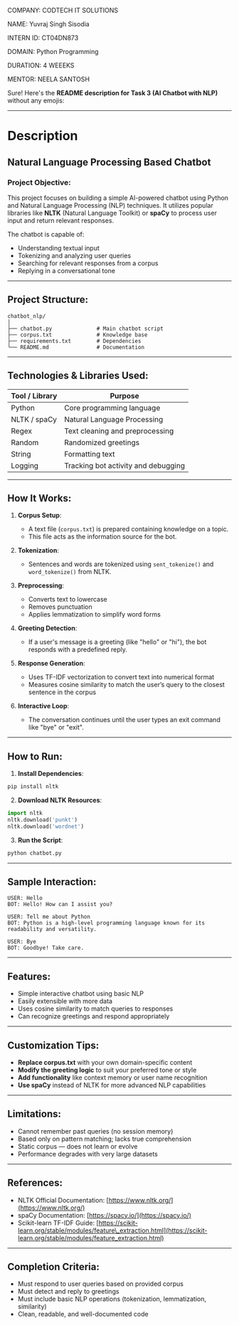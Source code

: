COMPANY: CODTECH IT SOLUTIONS

NAME: Yuvraj Singh Sisodia

INTERN ID: CT04DN873

DOMAIN: Python Programming

DURATION: 4 WEEEKS

MENTOR: NEELA SANTOSH

Sure! Here's the **README description for Task 3 (AI Chatbot with NLP)** without any emojis:

---

# Description

## Natural Language Processing Based Chatbot

### Project Objective:

This project focuses on building a simple AI-powered chatbot using Python and Natural Language Processing (NLP) techniques. It utilizes popular libraries like **NLTK** (Natural Language Toolkit) or **spaCy** to process user input and return relevant responses.

The chatbot is capable of:

* Understanding textual input
* Tokenizing and analyzing user queries
* Searching for relevant responses from a corpus
* Replying in a conversational tone

---

## Project Structure:

```
chatbot_nlp/
│
├── chatbot.py              # Main chatbot script
├── corpus.txt              # Knowledge base
├── requirements.txt        # Dependencies
└── README.md               # Documentation
```

---

## Technologies & Libraries Used:

| Tool / Library | Purpose                             |
| -------------- | ----------------------------------- |
| Python         | Core programming language           |
| NLTK / spaCy   | Natural Language Processing         |
| Regex          | Text cleaning and preprocessing     |
| Random         | Randomized greetings                |
| String         | Formatting text                     |
| Logging        | Tracking bot activity and debugging |

---

## How It Works:

1. **Corpus Setup**:

   * A text file (`corpus.txt`) is prepared containing knowledge on a topic.
   * This file acts as the information source for the bot.

2. **Tokenization**:

   * Sentences and words are tokenized using `sent_tokenize()` and `word_tokenize()` from NLTK.

3. **Preprocessing**:

   * Converts text to lowercase
   * Removes punctuation
   * Applies lemmatization to simplify word forms

4. **Greeting Detection**:

   * If a user's message is a greeting (like "hello" or "hi"), the bot responds with a predefined reply.

5. **Response Generation**:

   * Uses TF-IDF vectorization to convert text into numerical format
   * Measures cosine similarity to match the user’s query to the closest sentence in the corpus

6. **Interactive Loop**:

   * The conversation continues until the user types an exit command like "bye" or "exit".

---

## How to Run:

1. **Install Dependencies**:

```bash
pip install nltk
```

2. **Download NLTK Resources**:

```python
import nltk
nltk.download('punkt')
nltk.download('wordnet')
```

3. **Run the Script**:

```bash
python chatbot.py
```

---

## Sample Interaction:

```
USER: Hello
BOT: Hello! How can I assist you?

USER: Tell me about Python
BOT: Python is a high-level programming language known for its readability and versatility.

USER: Bye
BOT: Goodbye! Take care.
```

---

## Features:

* Simple interactive chatbot using basic NLP
* Easily extensible with more data
* Uses cosine similarity to match queries to responses
* Can recognize greetings and respond appropriately

---

## Customization Tips:

* **Replace corpus.txt** with your own domain-specific content
* **Modify the greeting logic** to suit your preferred tone or style
* **Add functionality** like context memory or user name recognition
* **Use spaCy** instead of NLTK for more advanced NLP capabilities

---

## Limitations:

* Cannot remember past queries (no session memory)
* Based only on pattern matching; lacks true comprehension
* Static corpus — does not learn or evolve
* Performance degrades with very large datasets



---

## References:

* NLTK Official Documentation: [https://www.nltk.org/](https://www.nltk.org/)
* spaCy Documentation: [https://spacy.io/](https://spacy.io/)
* Scikit-learn TF-IDF Guide: [https://scikit-learn.org/stable/modules/feature\_extraction.html](https://scikit-learn.org/stable/modules/feature_extraction.html)

---

## Completion Criteria:

* Must respond to user queries based on provided corpus
* Must detect and reply to greetings
* Must include basic NLP operations (tokenization, lemmatization, similarity)
* Clean, readable, and well-documented code

